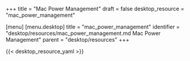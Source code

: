 +++
title = "Mac Power Management"
draft = false
desktop_resource = "mac_power_management"

[menu]
  [menu.desktop]
    title = "mac_power_management"
    identifier = "desktop/resources/mac_power_management.md Mac Power Management"
    parent = "desktop/resources"
+++

{{< desktop_resource_yaml >}}

